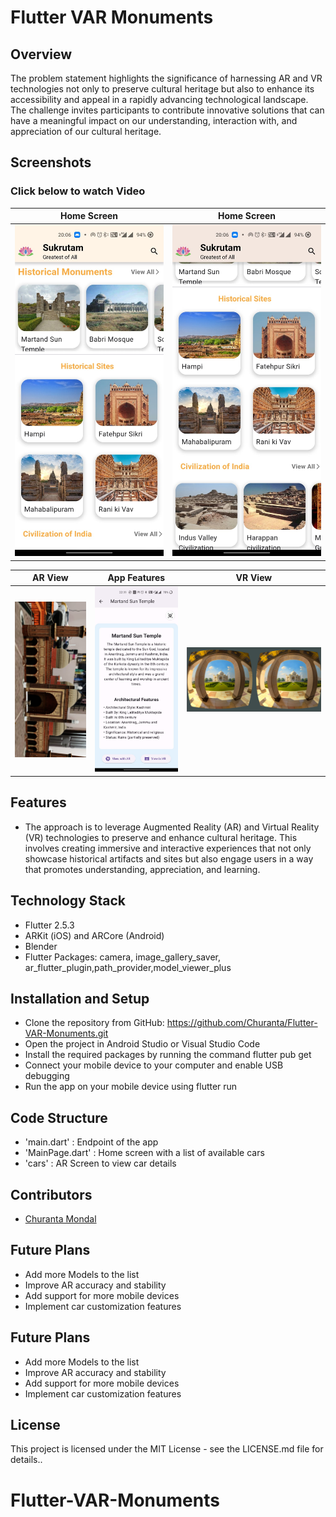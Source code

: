 # Flutter VAR Monuments

## Overview

The problem statement highlights the significance of harnessing AR and VR technologies not only to preserve cultural heritage but also to enhance its accessibility and appeal in a rapidly advancing technological landscape. The challenge invites participants to contribute innovative solutions that can have a meaningful impact on our understanding, interaction with, and appreciation of our cultural heritage.

## Screenshots

### Click below to watch Video

| Home Screen | Home Screen |
| :----------------------: | :----------------------: |
| ![](ScreenShots/img1.jpg) | ![](ScreenShots/img2.jpg) |

|          AR View          |       App Features        |          VR View          |
| :-----------------------: | :-----------------------: | :-----------------------: |
| ![](ScreenShots/img3.jpg) | ![](ScreenShots/img4.jpg) | ![](ScreenShots/img5.png) |

## Features

- The approach is to leverage Augmented Reality (AR) and Virtual Reality (VR) technologies to preserve and enhance cultural heritage. This involves creating immersive and interactive experiences that not only showcase historical artifacts and sites but also engage users in a way that promotes understanding, appreciation, and learning.

## Technology Stack

- Flutter 2.5.3
- ARKit (iOS) and ARCore (Android)
- Blender
- Flutter Packages: camera, image_gallery_saver, ar_flutter_plugin,path_provider,model_viewer_plus

## Installation and Setup

- Clone the repository from GitHub: https://github.com/Churanta/Flutter-VAR-Monuments.git
- Open the project in Android Studio or Visual Studio Code
- Install the required packages by running the command flutter pub get
- Connect your mobile device to your computer and enable USB debugging
- Run the app on your mobile device using flutter run

## Code Structure

- 'main.dart' : Endpoint of the app
- 'MainPage.dart' : Home screen with a list of available cars
- 'cars' : AR Screen to view car details

## Contributors

- [Churanta Mondal](https://github.com/Churanta)

## Future Plans

- Add more Models to the list
- Improve AR accuracy and stability
- Add support for more mobile devices
- Implement car customization features

## Future Plans

- Add more Models to the list
- Improve AR accuracy and stability
- Add support for more mobile devices
- Implement car customization features

## License

This project is licensed under the MIT License - see the LICENSE.md file for details..

# Flutter-VAR-Monuments
